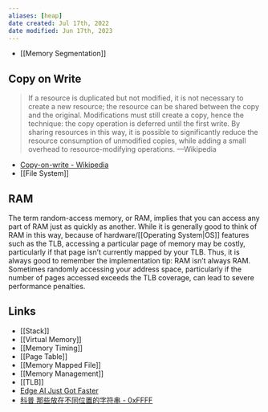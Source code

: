 ```yaml
---
aliases: [heap]
date created: Jul 17th, 2022
date modified: Jun 17th, 2023
---
```


- [[Memory Segmentation]]

## Copy on Write
>  If a resource is duplicated but not modified, it is not necessary to create a new resource; the resource can be shared between the copy and the original. Modifications must still create a copy, hence the technique: the copy operation is deferred until the first write. By sharing resources in this way, it is possible to significantly reduce the resource consumption of unmodified copies, while adding a small overhead to resource-modifying operations. —Wikipedia

- [Copy-on-write - Wikipedia](https://en.wikipedia.org/wiki/Copy-on-write)
- [[File System]]

## RAM
The term random-access memory, or RAM, implies that you can access any part of RAM just as quickly as another. 
While it is generally good to think of RAM in this way, because of hardware/[[Operating System|OS]] features such as the TLB, accessing a particular page of memory may be costly, particularly if that page isn’t currently mapped by your TLB. 
Thus, it is always good to remember the implementation tip: RAM isn’t always RAM. Sometimes randomly accessing your address space, particularly if the number of pages accessed exceeds the TLB coverage, can lead to severe performance penalties.

## Links
- [[Stack]]
- [[Virtual Memory]]
- [[Memory Timing]]
- [[Page Table]]
- [[Memory Mapped File]]
- [[Memory Management]]
- [[TLB]]
- [Edge AI Just Got Faster](https://justine.lol/mmap/)
- [科普 那些放在不同位置的字符串 - 0xFFFF](https://0xffff.one/d/399-ke-pu-nei-xie-fang-zai-bu-tong-wei-zhi-de-zi-fu-chuan)  